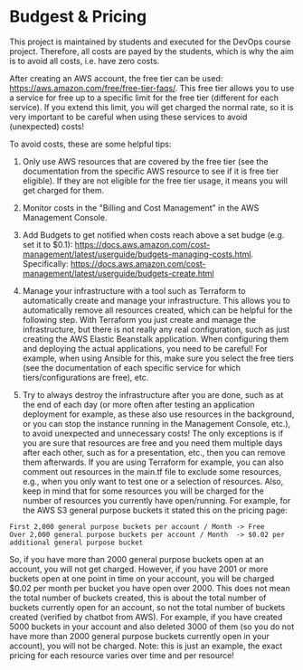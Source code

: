 # Budgest & Pricing
This project is maintained by students and executed for the DevOps course project. Therefore, all costs are payed by the students, which is why the aim is to avoid all costs, i.e. have zero costs.

After creating an AWS account, the free tier can be used: https://aws.amazon.com/free/free-tier-faqs/. This free tier allows you to use a service for free up to a specific limit for the free tier (different for each service). If you extend this limit, you will get charged the normal rate, so it is very important to be careful when using these services to avoid (unexpected) costs! 

To avoid costs, these are some helpful tips:
1. Only use AWS resources that are covered by the free tier (see the documentation from the specific AWS resource to see if it is free tier eligible). If they are not eligible for the free tier usage, it means you will get charged for them.

2. Monitor costs in the "Billing and Cost Management" in the AWS Management Console.

3. Add Budgets to get notified when costs reach above a set budge (e.g. set it to $0.1): https://docs.aws.amazon.com/cost-management/latest/userguide/budgets-managing-costs.html. Specifically: https://docs.aws.amazon.com/cost-management/latest/userguide/budgets-create.html

4. Manage your infrastructure with a tool such as Terraform to automatically create and manage your infrastructure. This allows you to automatically remove all resources created, which can be helpful for the following step.
With Terraform you just create and manage the infrastructure, but there is not really any real configuration, such as just creating the AWS Elastic Beanstalk application. When configuring them and deploying the actual applications, you need to be careful! For example, when using Ansible for this, make sure you select the free tiers (see the documentation of each specific service for which tiers/configurations are free), etc.

5. Try to always destroy the infrastructure after you are done, such as at the end of each day (or more often after testing an application deployment for example, as these also use resources in the background, or you can stop the instance running in the Management Console, etc.), to avoid unexpected and unnecessary costs! The only exceptions is if you are sure that resources are free and you need them multiple days after each other, such as for a presentation, etc., then you can remove them afterwards. If you are using Terraform for example, you can also comment out resources in the main.tf file to exclude some resources, e.g., when you only want to test one or a selection of resources.
Also, keep in mind that for some resources you will be charged for the number of resources you currently have open/running. For example, for the AWS S3 general purpose buckets it stated this on the pricing page:
```
First 2,000 general purpose buckets per account / Month	-> Free
Over 2,000 general purpose buckets per account / Month	-> $0.02 per additional general purpose bucket
```
So, if you have more than 2000 general purpose buckets open at an account, you will not get charged. However, if you have 2001 or more buckets open at one point in time on your account, you will be charged $0.02 per month per bucket you have open over 2000. This does not mean the total number of buckets created, this is about the total number of buckets currently open for an account, so not the total number of buckets created (verified by chatbot from AWS). For example, if you have created 5000 buckets in your account and also deleted 3000 of them (so you do not have more than 2000 general purpose buckets currently open in your account), you will not be charged. Note: this is just an example, the exact pricing for each resource varies over time and per resource!